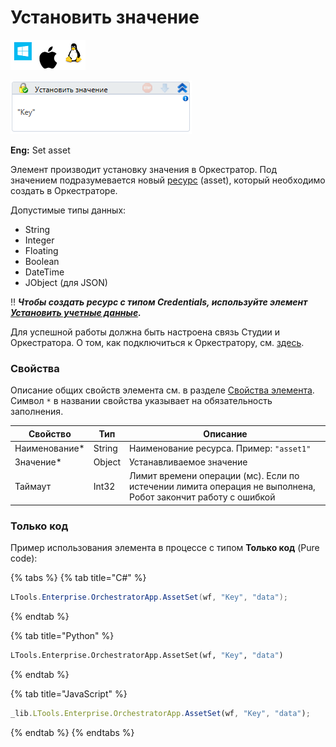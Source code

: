 # Установить значение

![](<../../../../.gitbook/assets/image (100) (1) (1) (1) (1) (1) (1) (1) (1) (48).png>)

![](<../../../../.gitbook/assets/image (305).png>)

**Eng:** Set asset

Элемент производит установку значения в Оркестратор. Под значением подразумевается новый [ресурс](https://docs.primo-rpa.ru/primo-rpa/orchestrator/basics/assets) (asset), который необходимо создать в Оркестраторе. 

Допустимые типы данных:

* String
* Integer
* Floating
* Boolean
* DateTime
* JObject (для JSON)

:bangbang: ***Чтобы создать ресурс с типом Credentials, используйте элемент [Установить учетные данные](https://docs.primo-rpa.ru/primo-rpa/g_elements/el_basic/els_orch/els_assets/el_orch_setcredentials).***

Для успешной работы должна быть настроена связь Студии и Оркестратора. О том, как подключиться к Оркестратору, см. [здесь](https://docs.primo-rpa.ru/primo-rpa/primo-studio/settings#orkestrator).

### Свойства
Описание общих свойств элемента см. в разделе [Свойства элемента](https://docs.primo-rpa.ru/primo-rpa/primo-studio/process/elements#svoistva-elementa).\
Символ `*` в названии свойства указывает на обязательность заполнения.

| Свойство       | Тип    | Описание                                                                                                     |
| -------------- | ------ | ------------------------------------------------------------------------------------------------------------ |
| Наименование\* | String | Наименование ресурса. Пример: `"asset1"`                                                                     |
| Значение\*     | Object | Устанавливаемое значение                                                                                     |
| Таймаут        | Int32  | Лимит времени операции (мс). Если по истечении лимита операция не выполнена, Робот закончит работу с ошибкой |

### Только код
Пример использования элемента в процессе с типом **Только код** (Pure code):

{% tabs %}
{% tab title="C#" %}
```csharp
LTools.Enterprise.OrchestratorApp.AssetSet(wf, "Key", "data");
```
{% endtab %}

{% tab title="Python" %}
```python
LTools.Enterprise.OrchestratorApp.AssetSet(wf, "Key", "data")
```
{% endtab %}

{% tab title="JavaScript" %}
```javascript
_lib.LTools.Enterprise.OrchestratorApp.AssetSet(wf, "Key", "data");
```
{% endtab %}
{% endtabs %}
